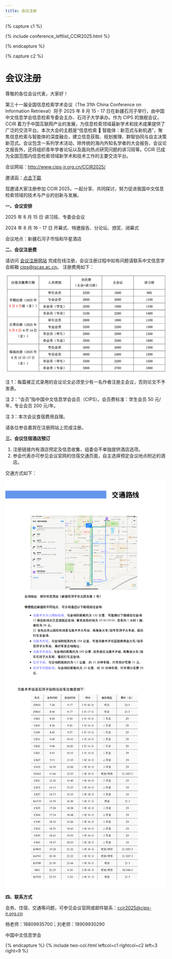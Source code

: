 ```yaml
---
title: 会议注册
---
```


{% capture c1 %}

{% include conference_leftlist_CCIR2025.html %}

{% endcapture %}

{% capture c2 %}

# <i class="fas fa-feather-alt"></i>会议注册

<p></p>
尊敬的各位会议代表，大家好！

第三十一届全国信息检索学术会议（The 31th China Conference on Information Retrieval）将于 2025 年 8 月 15 - 17 日在新疆石河子举行，由中国中文信息学会信息检索专委会主办、石河子大学承办。作为 CIPS 的旗舰会议，CCIR 着力于中国互联网产业的发展，为信息检索领域最新学术和技术成果提供了广泛的交流平台。本次大会的主题是“信息检索  智能体：新范式与新机遇”，聚焦信息检索与智能体的深度融合，建立信息获取、规划推理、群智协同与自主决策新范式。会议包含一系列学术活动，除传统的海内外知名学者的大会报告、会议论文报告外，还将组织青年学者论坛以及面向热点研究问题的讲习班等。CCIR 已成为全国范围内信息检索领域新学术和技术工作的主要交流平台。

会议网站：http://www.cips-ir.org.cn/CCIR2025/

邀请函：<a href="./assets/invitation_v1.pdf">点击下载</a>

现邀请大家注册参加 CCIR 2025，一起分享、共同探讨，努力促进我国中文信息检索领域的技术与产业的创新与发展。

**一、会议安排**

2025 年 8 月 15 日 讲习班、专委会会议

2024 年 8 月 16 - 17 日 开幕式、特邀报告、分论坛、颁奖、闭幕式

会议地点：新疆石河子市恒和华星酒店

**二、会议注册费**

请访问 <a href="https://www.cipsc.org.cn/Learn/index.aspx?itemid=4929">会议注册网站</a> 完成在线注册，会议注册过程中如有问题请联系中文信息学会邮箱 cips@iscas.ac.cn。
注册费用如下：

<img src="./assets/fee.png" style="width:800px;">

注 1：每篇被正式录用的会议论文必须至少有一名作者注册主会议，否则论文不予发表。

注 2：“会员”指中国中文信息学会会员（CIPS）。会员费标准：学生会员 50 元/年，专业会员 200 元/年。

注 3：本次会议食宿费用自理。

请各位参会嘉宾在注册网站上完成注册。

**三、会议住宿酒店预订**

1. 注册链接内有酒店预定及信息收集，组委会不单独提供酒店选项。
2. 参会代表亦可参见会议官网的住宿交通页面，自主选择预定会议地点附近的酒店。

交通方式如下：

<img src="./assets/transport1.PNG" style="width:800px;">

<img src="./assets/transport2.PNG" style="width:800px;">

**四、联系方式**

<!-- TODO -->

会务、住宿、交通等问题，可参见会议官网或邮件联系：ccir2025@cips-ir.org.cn

杨老师：18809935700；刘老师：18909930290

中国中文信息学会

{% endcapture %}
{% include two-col.html leftcol=c1 rightcol=c2 left=3 right=9 %}
